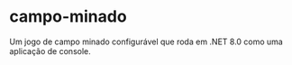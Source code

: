 # campo-minado

Um jogo de campo minado configurável que roda em .NET 8.0 como uma aplicação de console.
